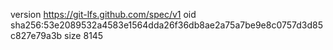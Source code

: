 version https://git-lfs.github.com/spec/v1
oid sha256:53e2089532a4583e1564dda26f36db8ae2a75a7be9e8c0757d3d85c827e79a3b
size 8145
